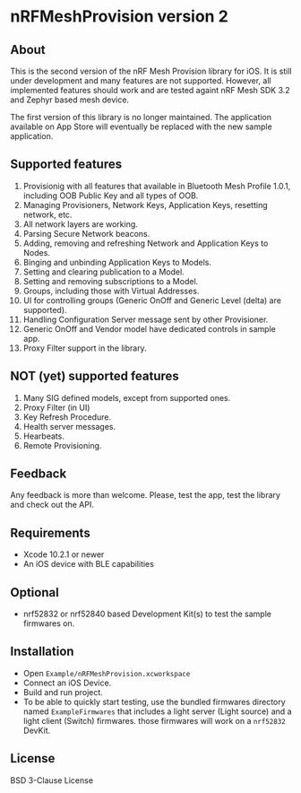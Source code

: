 # nRFMeshProvision version 2

## About

This is the second version of the nRF Mesh Provision library for iOS. It is still under development and many features are not supported.
However, all implemented features should work and are tested againt nRF Mesh SDK 3.2 and Zephyr based mesh device.

The first version of this library is no longer maintained. The application available on App Store will eventually be replaced with the new sample
application.

## Supported features

1. Provisionig with all features that available in Bluetooth Mesh Profile 1.0.1, including OOB Public Key and all types of OOB.
2. Managing Provisioners, Network Keys, Application Keys, resetting network, etc.
3. All network layers are working.
4. Parsing Secure Network beacons.
5. Adding, removing and refreshing Network and Application Keys to Nodes.
6. Binging and unbinding Application Keys to Models.
7. Setting and clearing publication to a Model.
8. Setting and removing subscriptions to a Model.
9. Groups, including those with Virtual Addresses.
10. UI for controlling groups (Generic OnOff and Generic Level (delta) are supported).
12. Handling Configuration Server message sent by other Provisioner.
13. Generic OnOff and Vendor model have dedicated controls in sample app.
14. Proxy Filter support in the library.

## NOT (yet) supported features

1. Many SIG defined models, except from supported ones.
2. Proxy Filter (in UI)
3. Key Refresh Procedure.
4. Health server messages.
5. Hearbeats.
6. Remote Provisioning.

## Feedback

Any feedback is more than welcome. Please, test the app, test the library and check out the API.

## Requirements

* Xcode 10.2.1 or newer
* An iOS device with BLE capabilities

## Optional

* nrf52832 or nrf52840 based Development Kit(s) to test the sample firmwares on.

## Installation

* Open `Example/nRFMeshProvision.xcworkspace`
* Connect an iOS Device.
* Build and run project.
* To be able to quickly start testing, use the bundled firmwares directory named `ExampleFirmwares` that includes a light server (Light source) and a light client (Switch) firmwares. those firmwares will work on a `nrf52832` DevKit.

## License

BSD 3-Clause License 
